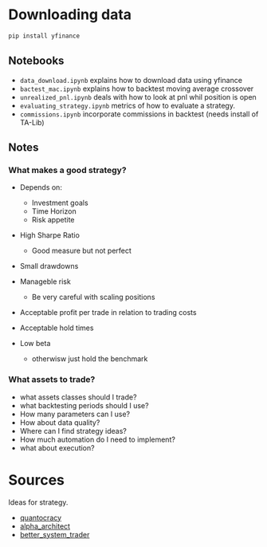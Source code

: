 # Downloading data

```bash
pip install yfinance
```

## Notebooks
 
 - `data_download.ipynb` explains how to download data using yfinance
 - `bactest_mac.ipynb` explains how to backtest moving average crossover
 - `unrealized_pnl.ipynb` deals with how to look at pnl whil position is open
 - `evaluating_strategy.ipynb` metrics of how to evaluate a strategy.
 - `commissions.ipynb` incorporate commissions in backtest (needs install of TA-Lib)  


## Notes

### What makes a good strategy?

- Depends on:
    - Investment goals
    - Time Horizon
    - Risk appetite

- High Sharpe Ratio
    - Good measure but not perfect

- Small drawdowns
- Manageble risk
    - Be very careful with scaling positions
- Acceptable profit per trade in relation to trading costs
- Acceptable hold times
- Low beta
    - otherwisw just hold the benchmark

### What assets to trade?

- what assets classes should I trade?
- what backtesting periods should I use?
- How many parameters can I use?
- How about data quality?
- Where can I find strategy ideas?
- How much automation do I need to implement?
- what about execution?

# Sources

Ideas for strategy.

- [quantocracy](https://quantocracy.com/)
- [alpha_architect](https://alphaarchitect.com/blog/)
- [better_system_trader](https://bettersystemtrader.com/)